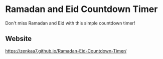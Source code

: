 # Ramadan and Eid Countdown Timer
Don't miss Ramadan and Eid with this simple countdown timer!

## Website
https://zenkaa7.github.io/Ramadan-Eid-Countdown-Timer/
